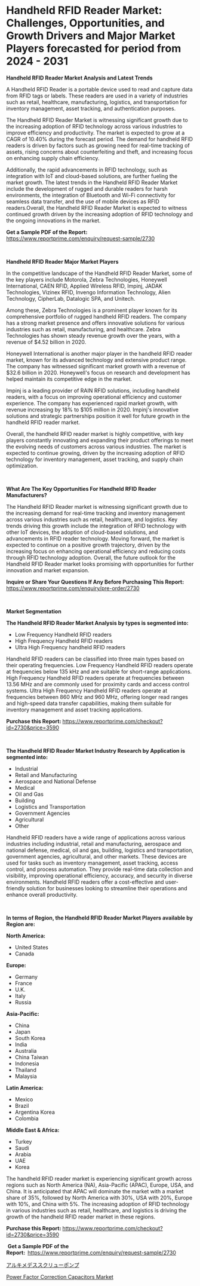 <p><h1>Handheld RFID Reader Market: Challenges, Opportunities, and Growth Drivers and Major Market Players forecasted for period from 2024 - 2031</h1></p><p><strong>Handheld RFID Reader Market Analysis and Latest Trends</strong></p>
<p><p>A Handheld RFID Reader is a portable device used to read and capture data from RFID tags or labels. These readers are used in a variety of industries such as retail, healthcare, manufacturing, logistics, and transportation for inventory management, asset tracking, and authentication purposes.</p><p>The Handheld RFID Reader Market is witnessing significant growth due to the increasing adoption of RFID technology across various industries to improve efficiency and productivity. The market is expected to grow at a CAGR of 10.40% during the forecast period. The demand for handheld RFID readers is driven by factors such as growing need for real-time tracking of assets, rising concerns about counterfeiting and theft, and increasing focus on enhancing supply chain efficiency.</p><p>Additionally, the rapid advancements in RFID technology, such as integration with IoT and cloud-based solutions, are further fueling the market growth. The latest trends in the Handheld RFID Reader Market include the development of rugged and durable readers for harsh environments, the integration of Bluetooth and Wi-Fi connectivity for seamless data transfer, and the use of mobile devices as RFID readers.Overall, the Handheld RFID Reader Market is expected to witness continued growth driven by the increasing adoption of RFID technology and the ongoing innovations in the market.</p></p>
<p><strong>Get a Sample PDF of the Report:&nbsp;</strong> <a href="https://www.reportprime.com/enquiry/request-sample/2730">https://www.reportprime.com/enquiry/request-sample/2730</a></p>
<p>&nbsp;</p>
<p><strong>Handheld RFID Reader Major Market Players</strong></p>
<p><p>In the competitive landscape of the Handheld RFID Reader Market, some of the key players include Motorola, Zebra Technologies, Honeywell International, CAEN RFID, Applied Wireless RFID, Impinj, JADAK Technologies, Vizinex RFID, Invengo Information Technology, Alien Technology, CipherLab, Datalogic SPA, and Unitech.</p><p>Among these, Zebra Technologies is a prominent player known for its comprehensive portfolio of rugged handheld RFID readers. The company has a strong market presence and offers innovative solutions for various industries such as retail, manufacturing, and healthcare. Zebra Technologies has shown steady revenue growth over the years, with a revenue of $4.52 billion in 2020.</p><p>Honeywell International is another major player in the handheld RFID reader market, known for its advanced technology and extensive product range. The company has witnessed significant market growth with a revenue of $32.6 billion in 2020. Honeywell's focus on research and development has helped maintain its competitive edge in the market.</p><p>Impinj is a leading provider of RAIN RFID solutions, including handheld readers, with a focus on improving operational efficiency and customer experience. The company has experienced rapid market growth, with revenue increasing by 18% to $105 million in 2020. Impinj's innovative solutions and strategic partnerships position it well for future growth in the handheld RFID reader market.</p><p>Overall, the handheld RFID reader market is highly competitive, with key players constantly innovating and expanding their product offerings to meet the evolving needs of customers across various industries. The market is expected to continue growing, driven by the increasing adoption of RFID technology for inventory management, asset tracking, and supply chain optimization.</p></p>
<p>&nbsp;</p>
<p><strong>What Are The Key Opportunities For Handheld RFID Reader Manufacturers?</strong></p>
<p><p>The Handheld RFID Reader market is witnessing significant growth due to the increasing demand for real-time tracking and inventory management across various industries such as retail, healthcare, and logistics. Key trends driving this growth include the integration of RFID technology with other IoT devices, the adoption of cloud-based solutions, and advancements in RFID reader technology. Moving forward, the market is expected to continue on a positive growth trajectory, driven by the increasing focus on enhancing operational efficiency and reducing costs through RFID technology adoption. Overall, the future outlook for the Handheld RFID Reader market looks promising with opportunities for further innovation and market expansion.</p></p>
<p><strong>Inquire or Share Your Questions If Any Before Purchasing This Report:</strong> <a href="https://www.reportprime.com/enquiry/pre-order/2730">https://www.reportprime.com/enquiry/pre-order/2730</a></p>
<p>&nbsp;</p>
<p><strong>Market Segmentation</strong></p>
<p><strong>The Handheld RFID Reader Market Analysis by types is segmented into:</strong></p>
<p><ul><li>Low Frequency Handheld RFID readers</li><li>High Frequency Handheld RFID readers</li><li>Ultra High Frequency handheld RFID readers</li></ul></p>
<p><p>Handheld RFID readers can be classified into three main types based on their operating frequencies. Low Frequency Handheld RFID readers operate at frequencies below 135 kHz and are suitable for short-range applications. High Frequency Handheld RFID readers operate at frequencies between 13.56 MHz and are commonly used for proximity cards and access control systems. Ultra High Frequency Handheld RFID readers operate at frequencies between 860 MHz and 960 MHz, offering longer read ranges and high-speed data transfer capabilities, making them suitable for inventory management and asset tracking applications.</p></p>
<p><strong>Purchase this Report:&nbsp;</strong><a href="https://www.reportprime.com/checkout?id=2730&price=3590">https://www.reportprime.com/checkout?id=2730&price=3590</a></p>
<p>&nbsp;</p>
<p><strong>The Handheld RFID Reader Market Industry Research by Application is segmented into:</strong></p>
<p><ul><li>Industrial</li><li>Retail and Manufacturing</li><li>Aerospace and National Defense</li><li>Medical</li><li>Oil and Gas</li><li>Building</li><li>Logistics and Transportation</li><li>Government Agencies</li><li>Agricultural</li><li>Other</li></ul></p>
<p><p>Handheld RFID readers have a wide range of applications across various industries including industrial, retail and manufacturing, aerospace and national defense, medical, oil and gas, building, logistics and transportation, government agencies, agricultural, and other markets. These devices are used for tasks such as inventory management, asset tracking, access control, and process automation. They provide real-time data collection and visibility, improving operational efficiency, accuracy, and security in diverse environments. Handheld RFID readers offer a cost-effective and user-friendly solution for businesses looking to streamline their operations and enhance overall productivity.</p></p>
<p>&nbsp;</p>
<p><strong>In terms of Region, the Handheld RFID Reader Market Players available by Region are:</strong></p>
<p>
    <p> <strong> North America: </strong>
        <ul>
            <li>United States</li>
            <li>Canada</li>
        </ul>
        </p> 
    <p> <strong> Europe: </strong>
        <ul>
            <li>Germany</li>
            <li>France</li>
            <li>U.K.</li>
            <li>Italy</li>
            <li>Russia</li>
        </ul>
        </p> 
    <p> <strong> Asia-Pacific: </strong>
        <ul>
            <li>China</li>
            <li>Japan</li>
            <li>South Korea</li>
            <li>India</li>
            <li>Australia</li>
            <li>China Taiwan</li>
            <li>Indonesia</li>
            <li>Thailand</li>
            <li>Malaysia</li>
        </ul>
        </p> 
    <p> <strong> Latin America: </strong>
        <ul>
            <li>Mexico</li>
            <li>Brazil</li>
            <li>Argentina Korea</li>
            <li>Colombia</li>
        </ul>
        </p> 
    <p> <strong> Middle East & Africa: </strong>
        <ul>
            <li>Turkey</li>
            <li>Saudi</li>
            <li>Arabia</li>
            <li>UAE</li>
            <li>Korea</li>
        </ul>
    </p>
    </p>
<p><p>The handheld RFID reader market is experiencing significant growth across regions such as North America (NA), Asia-Pacific (APAC), Europe, USA, and China. It is anticipated that APAC will dominate the market with a market share of 35%, followed by North America with 30%, USA with 20%, Europe with 10%, and China with 5%. The increasing adoption of RFID technology in various industries such as retail, healthcare, and logistics is driving the growth of the handheld RFID reader market in these regions.</p></p>
<p><strong>Purchase this Report: </strong><a href="https://www.reportprime.com/checkout?id=2730&price=3590">https://www.reportprime.com/checkout?id=2730&price=3590</a></p>
<p>&nbsp;<strong>Get a Sample PDF of the Report:&nbsp;&nbsp;</strong><a href="https://www.reportprime.com/enquiry/request-sample/2730">https://www.reportprime.com/enquiry/request-sample/2730</a></p>
<p><strong></strong></p>
<p><p><a href="https://github.com/xemfu2379520/Market-Research-Report-List-1/blob/main/385452812176.md">アルキメデススクリューポンプ</a></p><p><a href="https://github.com/ChiragRP21/Market-Research-Report-List-3/blob/main/power-factor-correction-capacitors-market.md">Power Factor Correction Capacitors Market</a></p></p>